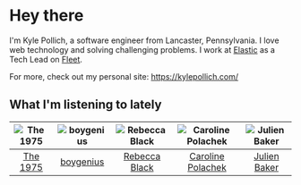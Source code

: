 # Hey there


I'm Kyle Pollich, a software engineer from Lancaster, Pennsylvania. I love web technology and solving challenging problems.
I work at [Elastic](https://www.elastic.co/) as a Tech Lead on [Fleet](https://www.elastic.co/guide/en/fleet/current/fleet-overview.html).

For more, check out my personal site: https://kylepollich.com/

## What I'm listening to lately

<!-- begin artists -->
  |![The 1975](https://i.scdn.co/image/ab6761610000f17889348336354096fd4e36ca73)|![boygenius](https://i.scdn.co/image/ab6761610000f1781a6373c01e8b86e289859f57)|![Rebecca Black](https://i.scdn.co/image/ab6761610000f178bf844e5b817300d60d61986d)|![Caroline Polachek](https://i.scdn.co/image/ab6761610000f178d06f948216f34ea0298aef43)|![Julien Baker](https://i.scdn.co/image/ab6761610000f17809239cf62ab2187c023fcee4)|
  |:---:|:---:|:---:|:---:|:---:|
  |[The 1975](https://open.spotify.com/artist/3mIj9lX2MWuHmhNCA7LSCW)|[boygenius](https://open.spotify.com/artist/1hLiboQ98IQWhpKeP9vRFw)|[Rebecca Black](https://open.spotify.com/artist/3Vl9fyKMIdLMswk8ai3mm9)|[Caroline Polachek](https://open.spotify.com/artist/4Ge8xMJNwt6EEXOzVXju9a)|[Julien Baker](https://open.spotify.com/artist/12zbUHbPHL5DGuJtiUfsip)|
<!-- end artists -->

